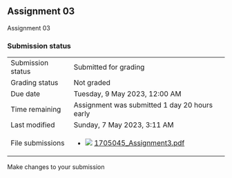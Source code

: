 <h2>Assignment 03</h2>Assignment 03<br />

<h3>Submission status</h3><table>
<tbody><tr>
<td>Submission status</td>
<td>Submitted for grading</td>
</tr>
<tr>
<td>Grading status</td>
<td>Not graded</td>
</tr>
<tr>
<td>Due date</td>
<td>Tuesday, 9 May 2023, 12:00 AM</td>
</tr>
<tr>
<td>Time remaining</td>
<td>Assignment was submitted 1 day 20 hours early</td>
</tr>
<tr>
<td>Last modified</td>
<td>Sunday, 7 May 2023, 3:11 AM</td>
</tr>
<tr>
<td>File submissions</td>
<td><ul><li><img src="..%5C..%5C..%5CJanuary%202018%5CCSE101%5CNews%20forum%5CCLASS%20TEST%202%20Marks%5Cfile%5Cpdf.png" /> <a href="file%5C1705045_Assignment3.pdf">1705045_Assignment3.pdf</a> 
</li></ul>

</td>
</tr>

</tbody>
</table>



Make changes to your submission



